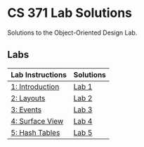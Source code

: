 # CS 371 Lab Solutions
Solutions to the Object-Oriented Design Lab.

## Labs
| Lab Instructions | Solutions |
| - | - |
| [1: Introduction]()   | [Lab 1]() |
| [2: Layouts]()        | [Lab 2]() |
| [3: Events]()         | [Lab 3]() | 
| [4: Surface View]()   | [Lab 4]() | 
| [5: Hash Tables]()    | [Lab 5]() | 
